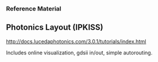 ### Reference Material

## Photonics Layout (IPKISS)

http://docs.lucedaphotonics.com/3.0.1/tutorials/index.html

Includes online visualization, gdsii in/out, simple autorouting.